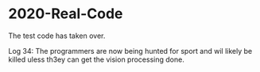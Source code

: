 # 2020-Real-Code
The test code has taken over.



Log 34: The programmers are now being hunted for sport and wil likely be killed uless th3ey can get the vision processing done.
